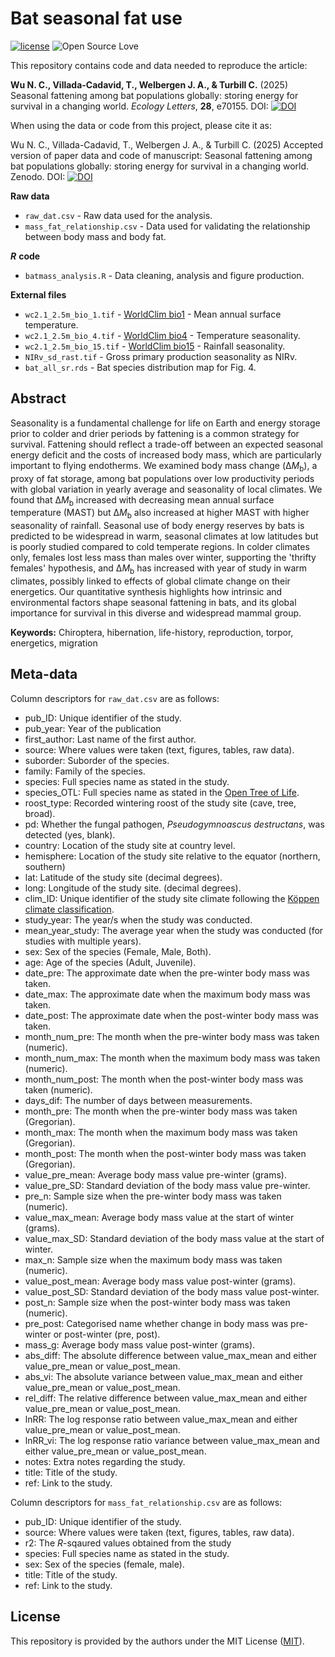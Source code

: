 # Bat seasonal fat use
[![license](https://img.shields.io/badge/license-MIT%20+%20file%20LICENSE-lightgrey.svg)](https://choosealicense.com/)
![Open Source
Love](https://badges.frapsoft.com/os/v2/open-source.svg?v=103)

This repository contains code and data needed to reproduce the article:

**Wu N. C., Villada-Cadavid, T., Welbergen J. A., & Turbill C.** (2025) Seasonal fattening among bat populations globally: storing energy for survival in a changing world. *Ecology Letters*, **28**, e70155. DOI: [![DOI](https://zenodo.org/badge/DOI/10.1111/ele.70155.svg)](https://doi.org/10.1111/ele.70155)


When using the data or code from this project, please cite it as:

Wu N. C., Villada-Cadavid, T., Welbergen J. A., & Turbill C. (2025) Accepted version of paper data and code of manuscript: Seasonal fattening among bat populations globally: storing energy for survival in a changing world. Zenodo. DOI: [![DOI](https://zenodo.org/badge/794788712.svg)](https://doi.org/10.5281/zenodo.15447773)


**Raw data**
- `raw_dat.csv` - Raw data used for the analysis.
- `mass_fat_relationship.csv` - Data used for validating the relationship between body mass and body fat.

***R*** **code**
- `batmass_analysis.R` - Data cleaning, analysis and figure production.

**External files**
- `wc2.1_2.5m_bio_1.tif` - [WorldClim bio1](https://www.worldclim.org/data/bioclim.html) - Mean annual surface temperature.
- `wc2.1_2.5m_bio_4.tif` - [WorldClim bio4](https://www.worldclim.org/data/bioclim.html) - Temperature seasonality.
- `wc2.1_2.5m_bio_15.tif` - [WorldClim bio15](https://www.worldclim.org/data/bioclim.html) - Rainfall seasonality.
- `NIRv_sd_rast.tif` - Gross primary production seasonality as NIRv.
- `bat_all_sr.rds` - Bat species distribution map for Fig. 4.

## Abstract
Seasonality is a fundamental challenge for life on Earth and energy storage prior to colder and drier periods by fattening is a common strategy for survival. Fattening should reflect a trade-off between an expected seasonal energy deficit and the costs of increased body mass, which are particularly important to flying endotherms. We examined body mass change (Δ*M*<sub>b</sub>), a proxy of fat storage, among bat populations over low productivity periods with global variation in yearly average and seasonality of local climates. We found that Δ*M*<sub>b</sub> increased with decreasing mean annual surface temperature (MAST) but Δ*M*<sub>b</sub> also increased at higher MAST with higher seasonality of rainfall. Seasonal use of body energy reserves by bats is predicted to be widespread in warm, seasonal climates at low latitudes but is poorly studied compared to cold temperate regions. In colder climates only, females lost less mass than males over winter, supporting the 'thrifty females' hypothesis, and Δ*M*<sub>b</sub> has increased with year of study in warm climates, possibly linked to effects of global climate change on their energetics. Our quantitative synthesis highlights how intrinsic and environmental factors shape seasonal fattening in bats, and its global importance for survival in this diverse and widespread mammal group.

**Keywords:** Chiroptera, hibernation, life-history, reproduction, torpor, energetics, migration

## Meta-data
Column descriptors for `raw_dat.csv` are as follows:

- pub_ID: Unique identifier of the study.
- pub_year: Year of the publication
- first_author: Last name of the first author.
- source: Where values were taken (text, figures, tables, raw data). 
- suborder: Suborder of the species.
- family: Family of the species.
- species: Full species name as stated in the study.
- species_OTL: Full species name as stated in the [Open Tree of Life](https://tree.opentreeoflife.org/opentree/argus/opentree15.1@ott93302).
- roost_type: Recorded wintering roost of the study site (cave, tree, broad).
- pd: Whether the fungal pathogen, *Pseudogymnoascus destructans*, was detected (yes, blank).
- country: Location of the study site at country level.
- hemisphere: Location of the study site relative to the equator (northern, southern)
- lat: Latitude of the study site (decimal degrees).
- long: Longitude of the study site. (decimal degrees).
- clim_ID: Unique identifier of the study site climate following the [Köppen climate classification](https://en.wikipedia.org/wiki/K%C3%B6ppen_climate_classification).
- study_year: The year/s when the study was conducted.
- mean_year_study: The average year when the study was conducted (for studies with multiple years).
- sex: Sex of the species (Female, Male, Both).
- age: Age of the species (Adult, Juvenile).
- date_pre: The approximate date when the pre-winter body mass was taken.
- date_max: The approximate date when the maximum body mass was taken.
- date_post: The approximate date when the post-winter body mass was taken.
- month_num_pre: The month when the pre-winter body mass was taken (numeric).
- month_num_max: The month when the maximum body mass was taken (numeric).
- month_num_post: The month when the post-winter body mass was taken (numeric).
- days_dif: The number of days between measurements.
- month_pre: The month when the pre-winter body mass was taken (Gregorian).
- month_max: The month when the maximum body mass was taken (Gregorian).
- month_post: The month when the post-winter body mass was taken (Gregorian).
- value_pre_mean: Average body mass value pre-winter (grams).
- value_pre_SD: Standard deviation of the body mass value pre-winter.
- pre_n: Sample size when the pre-winter body mass was taken (numeric).
- value_max_mean: Average body mass value at the start of winter (grams).
- value_max_SD:  Standard deviation of the body mass value at the start of winter.
- max_n: Sample size when the maximum body mass was taken (numeric).
- value_post_mean: Average body mass value post-winter (grams).
- value_post_SD: Standard deviation of the body mass value post-winter.
- post_n: Sample size when the post-winter body mass was taken (numeric).
- pre_post: Categorised name whether change in body mass was pre-winter or post-winter (pre, post).
- mass_g: Average body mass value post-winter (grams).
- abs_diff: The absolute difference between value_max_mean and either value_pre_mean or value_post_mean.
- abs_vi: The absolute variance between value_max_mean and either value_pre_mean or value_post_mean.
- rel_diff: The relative difference between value_max_mean and either value_pre_mean or value_post_mean.
- lnRR: The log response ratio between value_max_mean and either value_pre_mean or value_post_mean.
- lnRR_vi: The log response ratio variance between value_max_mean and either value_pre_mean or value_post_mean. 
- notes: Extra notes regarding the study.
- title: Title of the study.
- ref: Link to the study.

Column descriptors for `mass_fat_relationship.csv` are as follows:
- pub_ID: Unique identifier of the study.
- source: Where values were taken (text, figures, tables, raw data).
- r2: The *R*-sqaured values obtained from the study
- species: Full species name as stated in the study.
- sex: Sex of the species (female, male).
- title: Title of the study.
- ref: Link to the study.

## License
This repository is provided by the authors under the MIT License ([MIT](http://opensource.org/licenses/MIT)).
